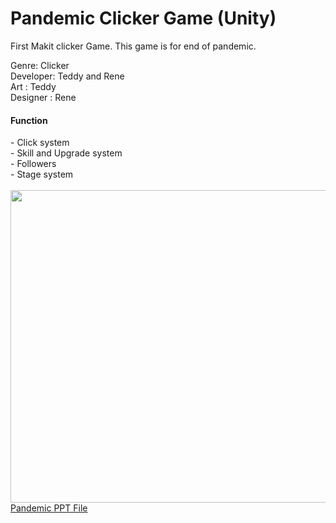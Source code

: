 # Pandemic Clicker Game (Unity)
First Makit clicker Game.
This game is for end of pandemic.

Genre: Clicker<br>
Developer: Teddy and Rene<br>
Art : Teddy<br>
Designer : Rene<br>

<h4>Function</h4>
- Click system<br>
- Skill and Upgrade system<br>
- Followers<br>
- Stage system<br><br>

<img src="https://github.com/TeddyUm/Unity_Makit_ClickerPendemic_Repo/blob/master/1676531402416.jpg" width="800" height="500">
<a href="https://docs.google.com/presentation/d/1d2M3BhAjsraRaPVyEUs8T3dwISoBDjk7/edit#slide=id.p1">Pandemic PPT File</a>
